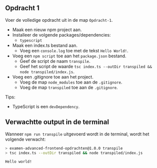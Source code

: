 ## Opdracht 1

Voer de volledige opdracht uit in de map `Opdracht-1`.

- Maak een nieuw npm project aan.
- Installeer de volgende packages/dependencies:
  - `typescript`
- Maak een index.ts bestand aan.
  - Voeg een `console.log` toe met de tekst `Hello World!`.
- Voeg een `npm script` toe aan het `package.json` bestand.
  - Geef de script de naam `transpile`.
  - Geef het script de waarde `tsc index.ts --outDir transpiled && node transpiled/index.js`.
- Voeg een .gitignore toe aan het project.
  - Voeg de map `node_modules` toe aan de `.gitignore`.
  - Voeg de map `transpiled` toe aan de `.gitignore`.

Tips:

- TypeScript is een `devDependency`.

## Verwachtte output in de terminal

Wanneer `npm run transpile` uitgevoerd wordt in de terminal, wordt het volgende verwacht:

```bash
> examen-advanced-frontend-opdrachten@1.0.0 transpile
> tsc index.ts --outDir transpiled && node transpiled/index.js

Hello world!
```